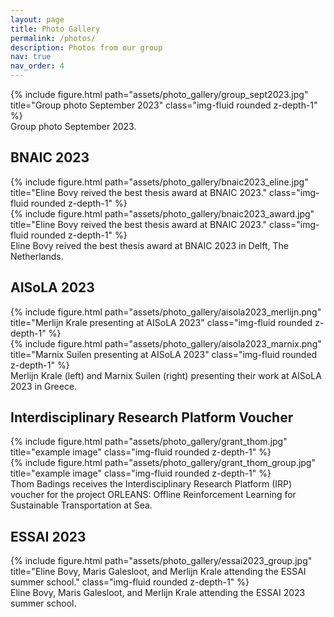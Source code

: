 ```yaml
---
layout: page
title: Photo Gallery
permalink: /photos/
description: Photos from our group
nav: true
nav_order: 4
---
```



<div class="row">
    <div class="col-sm mt-3 mt-md-0">
        {% include figure.html path="assets/photo_gallery/group_sept2023.jpg" title="Group photo September 2023" class="img-fluid rounded z-depth-1" %}
    </div>
</div>
<div class="caption">
Group photo September 2023.
</div>


## BNAIC 2023

<div class="row">
    <div class="col-sm mt-3 mt-md-0">
        {% include figure.html path="assets/photo_gallery/bnaic2023_eline.jpg" title="Eline Bovy reived the best thesis award at BNAIC 2023." class="img-fluid rounded z-depth-1" %}
    </div>
    <div class="col-sm mt-3 mt-md-0">
        {% include figure.html path="assets/photo_gallery/bnaic2023_award.jpg" title="Eline Bovy reived the best thesis award at BNAIC 2023." class="img-fluid rounded z-depth-1" %}
    </div>
</div>
<div class="caption">
	Eline Bovy reived the best thesis award at BNAIC 2023 in Delft, The Netherlands.
</div>

## AISoLA 2023

<div class="row">
    <div class="col-sm mt-3 mt-md-0">
        {% include figure.html path="assets/photo_gallery/aisola2023_merlijn.png" title="Merlijn Krale presenting at AISoLA 2023" class="img-fluid rounded z-depth-1" %}
    </div>
    <div class="col-sm mt-3 mt-md-0">
        {% include figure.html path="assets/photo_gallery/aisola2023_marnix.png" title="Marnix Suilen presenting at AISoLA 2023" class="img-fluid rounded z-depth-1" %}
    </div>
</div>
<div class="caption">
	Merlijn Krale (left) and Marnix Suilen (right) presenting their work at AISoLA 2023 in Greece.
</div>


## Interdisciplinary Research Platform Voucher


<div class="row">
    <div class="col-sm mt-3 mt-md-0">
        {% include figure.html path="assets/photo_gallery/grant_thom.jpg" title="example image" class="img-fluid rounded z-depth-1" %}
    </div>
    <div class="col-sm mt-3 mt-md-0">
        {% include figure.html path="assets/photo_gallery/grant_thom_group.jpg" title="example image" class="img-fluid rounded z-depth-1" %}
    </div>
</div>
<div class="caption">
	Thom Badings receives the Interdisciplinary Research Platform (IRP) voucher for the project ORLEANS: Offline Reinforcement Learning for Sustainable Transportation at Sea.
</div>


## ESSAI 2023


<div class="row">
    <div class="col-sm mt-3 mt-md-0">
        {% include figure.html path="assets/photo_gallery/essai2023_group.jpg" title="Eline Bovy, Maris Galesloot, and Merlijn Krale attending the ESSAI summer school." class="img-fluid rounded z-depth-1" %}
    </div>
</div>
<div class="caption">
Eline Bovy, Maris Galesloot, and Merlijn Krale attending the ESSAI 2023 summer school.
</div>

